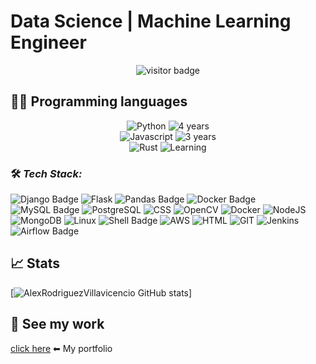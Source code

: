 # Data Science | Machine Learning Engineer

<p align="center">
  <img src="https://visitor-badge.laobi.icu/badge?page_id=AlexRodriguezVillavicencio.AlexRodriguezVillavicencio" alt="visitor badge"/>
</p>

## 👩‍💻 Programming languages
<p align="center">


<img src="https://img.shields.io/badge/Python-909090?style=for-the-badge&logo=python&logoColor=blue" alt="Python" />
<img src="https://img.shields.io/badge/4%20years-acb334?style=for-the-badge" alt="4 years" />
<br/>
<img src="https://img.shields.io/badge/JavaScript-323330?style=for-the-badge&logo=javascript&logoColor=F7DF1E" alt="Javascript" />
<img src="https://img.shields.io/badge/3%20years-acb334?style=for-the-badge" alt="3 years" />
<br/>
<img src="https://img.shields.io/badge/Rust-800000?style=for-the-badge&logo=rust&logoColor=white" alt="Rust">
<img src="https://img.shields.io/badge/Learning-ff0d0d?style=for-the-badge" alt="Learning" />
<br/>

</p>

### 🛠️ **_Tech Stack:_**

<!-- TODO
- [] Center images changing from markdown to html
-->
![Django Badge](https://img.shields.io/badge/-Django-092E20?style=for-the-badge&labelColor=222222&logo=django&logoColor=ffffff) ![Flask](https://img.shields.io/badge/Flask-000000?style=for-the-badge&logo=flask&logoColor=white) ![Pandas  Badge](https://img.shields.io/badge/-Pandas-764ABC?style=for-the-badge&labelColor=222222&logo=Pandas&logoColor=ffffff) ![Docker Badge](https://img.shields.io/badge/-Docker-61DBFB?style=for-the-badge&labelColor=222222&logo=Docker&logoColor=61DBFB) ![MySQL Badge](https://img.shields.io/badge/MySQL-005C84?style=for-the-badge&labelColor=222222&logo=mysql&logoColor=white) ![PostgreSQL](https://img.shields.io/badge/PostgreSQL-316192?style=for-the-badge&logo=postgresql&logoColor=white) ![CSS](https://img.shields.io/badge/CSS3-1572B6?style=for-the-badge&logo=css3&logoColor=white) ![OpenCV](https://img.shields.io/badge/OpenCV-27338e?style=for-the-badge&logo=OpenCV&logoColor=white) ![Docker](https://img.shields.io/badge/Docker-2CA5E0?style=for-the-badge&logo=docker&logoColor=white)  ![NodeJS](https://img.shields.io/badge/Node.js-339933?style=for-the-badge&logo=nodedotjs&logoColor=white) ![MongoDB](https://img.shields.io/badge/MongoDB-4EA94B?style=for-the-badge&logo=mongodb&logoColor=white) ![Linux](https://img.shields.io/badge/Linux-FCC624?style=for-the-badge&logo=linux&logoColor=black) ![Shell Badge](https://img.shields.io/badge/Shell_Script-1111111?style=for-the-badge&labelColor=222222&logo=gnu-bash&logoColor=1111111) ![AWS](https://img.shields.io/badge/Amazon_AWS-FF9900?style=for-the-badge&logo=amazonaws&logoColor=white) ![HTML](https://img.shields.io/badge/HTML5-E34F26?style=for-the-badge&logo=html5&logoColor=white) ![GIT](https://img.shields.io/badge/GIT-E44C30?style=for-the-badge&logo=git&logoColor=white) ![Jenkins](https://img.shields.io/badge/Jenkins-D24939?style=for-the-badge&logo=Jenkins&logoColor=white) ![Airflow Badge](https://img.shields.io/badge/Airflow-017CEE?style=for-the-badge&labelColor=222222&logo=Apache%20Airflow&logoColor=white)

## 📈 Stats

[![AlexRodriguezVillavicencio GitHub stats](https://github-readme-stats.vercel.app/api?username=AlexRodriguezVillavicencio&show_icons=true&theme=radical&count_private=true)] 

## 💼 See my work

[click here](https://alexrodriguezvillavicencio.github.io/) ⬅ My portfolio

